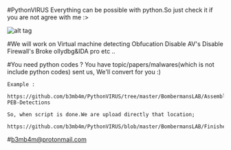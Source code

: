 #PythonVIRUS
	Everything can be possible with python.So just check it if you are not agree with me :>

![alt tag](http://i.hizliresim.com/a3ZrM7.jpg)


#We will work on 
        Virtual machine detecting
        Obfucation
        Disable AV's
        Disable Firewall's
        Broke ollydbg&IDA pro etc .. 

#You need python codes ? 
	You have topic/papers/malwares(which is not include python codes) sent us, We'll convert for you :)
	
	Example : 
		https://github.com/b3mb4m/PythonVIRUS/tree/master/BombermansLAB/Assembly-PEB-Detections
	
	So, when script is done.We are upload directly that location;
		https://github.com/b3mb4m/PythonVIRUS/blob/master/BombermansLAB/FinishedScripts/
		
	


#b3mb4m@protonmail.com
